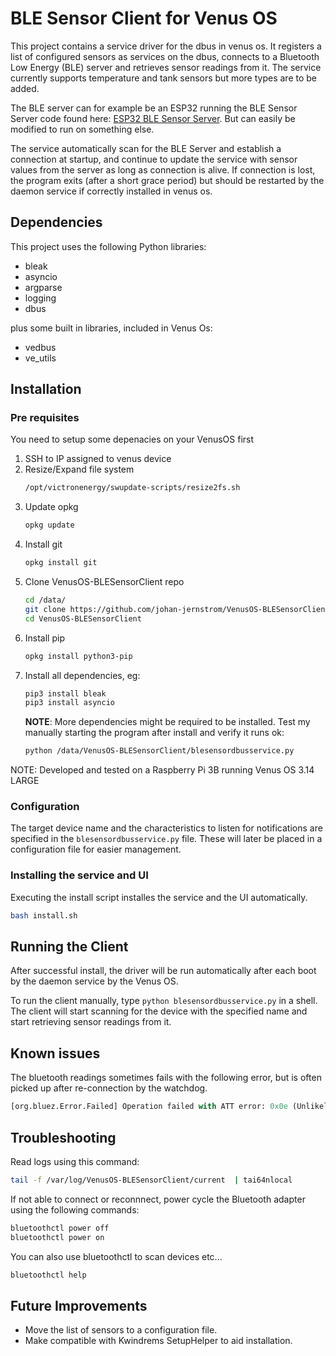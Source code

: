 # BLE Sensor Client for Venus OS

This project contains a service driver for the dbus in venus os. 
It registers a list of configured sensors as services on the dbus, connects to a Bluetooth Low Energy (BLE) server and retrieves sensor readings from it. The service currently supports temperature and tank sensors but more types are to be added.

The BLE server can for example be an ESP32 running the BLE Sensor Server code found here: [ESP32 BLE Sensor Server](https://github.com/johan-jernstrom/ESP32-BLESensorServer). But can easily be modified to run on something else.

The service automatically scan for the BLE Server and establish a connection at startup, and continue to update the service with sensor values from the server as long as connection is alive. If connection is lost, the program exits (after a short grace period) but should be restarted by the daemon service if correctly installed in venus os.

## Dependencies

This project uses the following Python libraries:
- bleak
- asyncio
- argparse
- logging
- dbus

plus some built in libraries, included in Venus Os:
- vedbus
- ve_utils 

## Installation

### Pre requisites

You need to setup some depenacies on your VenusOS first

1) SSH to IP assigned to venus device
1) Resize/Expand file system
    ```bash
    /opt/victronenergy/swupdate-scripts/resize2fs.sh
    ```
1) Update opkg
    ```bash
    opkg update
    ```
1) Install git
    ```bash
    opkg install git
    ```
1) Clone VenusOS-BLESensorClient repo<br/>
    ```bash
    cd /data/
    git clone https://github.com/johan-jernstrom/VenusOS-BLESensorClient.git
    cd VenusOS-BLESensorClient
    ```
1) Install pip
    ```bash
    opkg install python3-pip
    ```
1) Install all dependencies, eg:
    ```bash
    pip3 install bleak
    pip3 install asyncio
    ```
    **NOTE**: More dependencies might be required to be installed. Test my manually starting the program after install and verify it runs ok:
    ```bash
    python /data/VenusOS-BLESensorClient/blesensordbusservice.py
    ```

NOTE: Developed and tested on a Raspberry Pi 3B running Venus OS 3.14 LARGE

### Configuration

The target device name and the characteristics to listen for notifications are specified in the `blesensordbusservice.py` file. These will later be placed in a configuration file for easier management.

### Installing the service and UI

Executing the install script installes the service and the UI automatically.

```bash
bash install.sh
```

## Running the Client

After successful install, the driver will be run automatically after each boot by the daemon service by the Venus OS.

To run the client manually, type `python blesensordbusservice.py` in a shell. 
The client will start scanning for the device with the specified name and start retrieving sensor readings from it.

## Known issues

The bluetooth readings sometimes fails with the following error, but is often picked up after re-connection by the watchdog.
```python
[org.bluez.Error.Failed] Operation failed with ATT error: 0x0e (Unlikely Error)
```

## Troubleshooting

Read logs using this command:
```bash
tail -f /var/log/VenusOS-BLESensorClient/current  | tai64nlocal
```

If not able to connect or reconnnect, power cycle the Bluetooth adapter using the following commands:

```bash
bluetoothctl power off
bluetoothctl power on
```

You can also use bluetoothctl to scan devices etc...
```bash
bluetoothctl help
```

## Future Improvements

- Move the list of sensors to a configuration file.
- Make compatible with Kwindrems SetupHelper to aid installation.